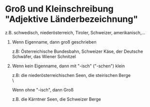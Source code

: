 # Groß und Kleinschreibung "Adjektive Länderbezeichnung"

z.B. schwedisch, niederösterreich, Tiroler, Schweizer, amerikanisch,...

1. Wenn Eigenname, dann groß geschrieben
    
    z.B: Österreichische Bundesbahn, Schweizer Käse, der Deutsche Schwäfer, das Wiener Schnitzel

2. Wenn kein Eigenname, dann mit "-isch" ("-schen") klein
    
    z.B: die niederösterreichischen Seen, die steirischen Berge
    \
    \

    Wenn ohne "-isch", dann Groß
    
    z.B. die Kärntner Seen, die Schweizer Berge
